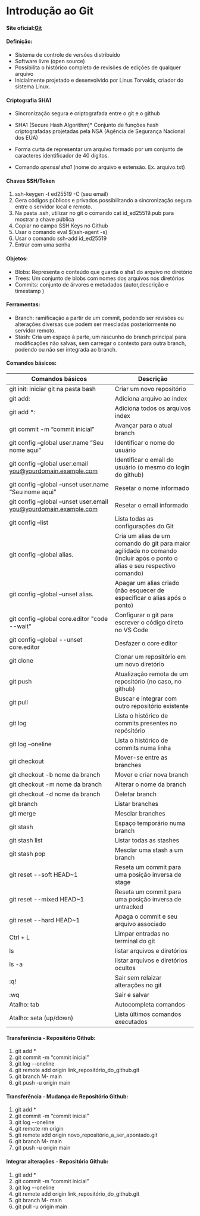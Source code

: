 # Introdução ao Git

#### Site oficial:[Git](https://git-scm.com/downloads)

#### Definição:

-   Sistema de controle de versões distribuído
-   Software livre (open source)
-   Possibilita o histórico completo de revisões de edições de qualquer
    arquivo
-   Inicialmente projetado e desenvolvido por Linus Torvalds, criador do
    sistema Linux.   
    
#### Criptografia SHA1

* Sincronização segura e criptografada entre o git e o github

* SHA1 (Secure Hash Algorithm)* Conjunto de funções hash criptografadas projetadas pela NSA (Agência de Segurança Nacional dos EUA)

* Forma curta de representar um arquivo formado por um conjunto de caracteres identificador de 40 dígitos.
* Comando _openssl sha1_ (nome do arquivo e extensão. Ex. arquivo.txt)

#### Chaves SSH/Token
1. ssh-keygen -t ed25519 -C (seu email)
2. Gera códigos públicos e privados possibilitando a sincronização segura entre o servidor local e remoto.
3. Na pasta .ssh, utilizar no git o comando cat id_ed25519.pub para mostrar a chave pública
4. Copiar no campo SSH Keys no Github
5. Usar o comando eval $(ssh-agent -s)
6. Usar o comando ssh-add id_ed25519
7. Entrar com uma senha
    
#### Objetos:

-   Blobs: Representa o conteúdo que guarda o sha1 do arquivo no diretório
-   Trees: Um conjunto de blobs com nomes dos arquivos nos diretórios
-   Commits: conjunto de árvores e metadados (autor,descrição e timestamp )

#### Ferramentas:

-   Branch: ramificação a partir de um commit, podendo ser revisões ou
    alterações diversas que podem ser mescladas posteriormente no
    servidor remoto.
-   Stash: Cria um espaço à parte, um rascunho do branch principal para
    modificações não salvas, sem carregar o contexto para outra branch,
    podendo ou não ser integrada ao branch.

#### Comandos básicos:

| Comandos básicos                                                | Descrição                                                                                                                  |
|-----------------------------------------------------------------|----------------------------------------------------------------------------------------------------------------------------|
| git init: iniciar git na pasta bash                             | Criar um novo repositório                                                                                                  |
| git add:                                                        | Adiciona arquivo ao index                                                                                                  |
| git add \*:                                                     | Adiciona todos os arquivos index                                                                                           |
| git commit -m “commit inicial”                                  | Avançar para o atual branch                                                                                                |
| git config –global user.name “Seu nome aqui”                    | Identificar o nome do usuário                                                                                              |
| git config –global user.email you@yourdomain.example.com        | Identificar o email do usuário (o mesmo do login do github)                                                                |
| git config –global –unset user.name “Seu nome aqui”             | Resetar o nome informado                                                                                                   |
| git config –global –unset user.email you@yourdomain.example.com | Resetar o email informado                                                                                                  |
| git config –list                                                | Lista todas as configurações do Git                                                                                        |
| git config –global alias.                                       | Cria um alias de um comando do git para maior agilidade no comando (incluir após o ponto o alias e seu respectivo comando) |
| git config –global –unset alias.                                | Apagar um alias criado (não esquecer de especificar o alias após o ponto)                                                  |
| git config –global core.editor "code --wait"                    | Configurar o git para escrever o código direto no VS Code                                                                  |
| git config –global --unset core.editor                          | Desfazer o core editor                                                                                                     |
| git clone                                                       | Clonar um repositório em um novo diretório                                                                                 |
| git push                                                        | Atualização remota de um repositório (no caso, no github)                                                                  |
| git pull                                                        | Buscar e integrar com outro repositório existente                                                                          |
| git log                                                         | Lista o histórico de commits presentes no repósitório                                                                      |
| git log –oneline                                                | Lista o histórico de commits numa linha                                                                                    |
| git checkout                                                    | Mover-se entre as branches                                                                                                 |
| git checkout -b nome da branch                                  | Mover e criar nova branch                                                                                                  |
| git checkout -m nome da branch                                  | Alterar o nome da branch                                                                                                   |
| git checkout -d nome da branch                                  | Deletar branch                                                                                                             |
| git branch                                                      | Listar branches                                                                                                            |
| git merge                                                       | Mesclar branches                                                                                                           |
| git stash                                                       | Espaço temporário numa branch                                                                                              |
| git stash list                                                  | Listar todas as stashes                                                                                                    |
| git stash pop                                                   | Mesclar uma stash a um branch                                                                                              |
| git reset --soft HEAD~1                                         | Reseta um commit para uma posição inversa de stage                                                                         |
| git reset --mixed HEAD~1                                        | Reseta um commit para uma posição inversa de untracked                                                                     |
| git reset --hard HEAD~1                                         | Apaga o commit e seu arquivo associado                                                                                     |
| Ctrl + L                                                        | Limpar entradas no terminal do git                                                                                         |
| ls                                                              | listar arquivos e diretórios                                                                                               |
| ls -a                                                           | listar arquivos e diretórios ocultos                                                                                       |
| :q!                                                             | Sair sem relaizar alterações no git                                                                                        |
| :wq                                                             | Sair e salvar                                                                                                              |
| Atalho: tab                                                     | Autocompleta comandos                                                                                                      |
| Atalho: seta (up/down)                                          | Lista últimos comandos executados                                                                                          |
#### Transferência - Repositório Github:
1. git add *
2. git commit -m “commit inicial”
3. git log --oneline
4. git remote add origin link_repositório_do_github.git 
5. git branch M- main
6. git push -u origin main

#### Transferência - Mudança de Repositório Github:
1. git add *
2. git commit -m “commit inicial”
3. git log --oneline
4. git remote rm origin
5. git remote add origin novo_repositório_a_ser_apontado.git 
6. git branch M- main
7. git push -u origin main

#### Integrar alterações - Repositório Github:
1. git add *
2. git commit -m “commit inicial”
3. git log --oneline
4. git remote add origin link_repositório_do_github.git 
5. git branch M- main
6. git pull -u origin main


